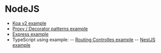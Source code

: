 # NodeJS

- [Koa v2 example](./koa2-example)
- [Proxy / Decorator patterns example](./proxy-decorator-example)
- [Express example](./express-example)
- TypeScript using example:
-- [Routing Controlles example](./ts/routing-controllers-example)
-- [NestJS example](./ts/nest-example)
